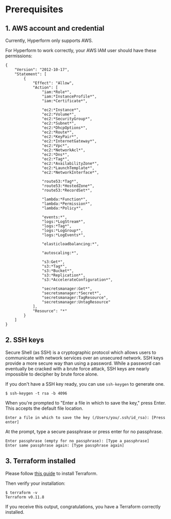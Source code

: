 # Prerequisites

## 1. AWS account and credential

Currently, Hyperform only supports AWS.

For Hyperform to work correctly, your AWS IAM user should have these permissions:

```
{
    "Version": "2012-10-17",
    "Statement": [
        {
            "Effect": "Allow",
            "Action": [
                "iam:*Role*",
                "iam:*InstanceProfile*",
                "iam:*Certificate*",

                "ec2:*Instance*",
                "ec2:*Volume*",
                "ec2:*SecurityGroup*",
                "ec2:*Subnet*",
                "ec2:*DhcpOptions*",
                "ec2:*Route*",
                "ec2:*KeyPair*",
                "ec2:*InternetGateway*",
                "ec2:*Vpc*",
                "ec2:*NetworkAcl*",
                "ec2:*Dns*",
                "ec2:*Tag*",
                "ec2:*AvailabilityZone*",
                "ec2:*LaunchTemplate*",
                "ec2:*NetworkInterface*",

                "route53:*Tag*",
                "route53:*HostedZone*",
                "route53:*RecordSet*",

                "lambda:*Function*",
                "lambda:*Permission*",
                "lambda:*Policy*",

                "events:*",
                "logs:*LogStream*",
                "logs:*Tag*",
                "logs:*LogGroup*",
                "logs:*LogEvents*",

                "elasticloadbalancing:*",

                "autoscaling:*",

                "s3:Get*",
                "s3:*Tag*",
                "s3:*Bucket*",
                "s3:*Replication*",
                "s3:*AccelerateConfiguration*",

                "secretsmanager:Get*",
                "secretsmanager:*Secret*",
                "secretsmanager:TagResource",
                "secretsmanager:UntagResource"
            ],
            "Resource": "*"
        }
    ]
}
```



## 2. SSH keys

Secure Shell (as SSH) is a cryptographic protocol which allows users to communicate with network services over an unsecured network. SSH keys provide a more secure way than using a password. While a password can eventually be cracked with a brute force attack, SSH keys are nearly impossible to decipher by brute force alone.

If you don't have a SSH key ready, you can use `ssh-keygen` to generate one.

```
$ ssh-keygen -t rsa -b 4096
```

When you're prompted to "Enter a file in which to save the key," press Enter. This accepts the default file location.

```
Enter a file in which to save the key (/Users/you/.ssh/id_rsa): [Press enter]
```

At the prompt, type a secure passphrase or press enter for no passphrase.

```
Enter passphrase (empty for no passphrase): [Type a passphrase]
Enter same passphrase again: [Type passphrase again]
```

## 3. Terraform installed

Please follow [this guide](https://www.terraform.io/intro/getting-started/install.html) to install Terraform.

Then verify your installation:
```
$ terraform -v
Terraform v0.11.8
```
If you receive this output, congratulations, you have a Terraform correctly installed.
